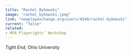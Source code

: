 ```yaml
---
title: "Rachel Bykowski"
image: "rachel_bykowski.jpeg"
link: "newplayexchange.org/users/4549/rachel-bykowski"
current: "false"
related:
- MFA Playwrights’ Workshop
---
```


*Tight End*, Ohio University

